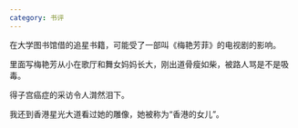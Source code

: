```yaml
---
category: 书评
---
```


在大学图书馆借的追星书籍，可能受了一部叫《梅艳芳菲》的电视剧的影响。

里面写梅艳芳从小在歌厅和舞女妈妈长大，刚出道骨瘦如柴，被路人骂是不是吸毒。

得子宫癌症的采访令人潸然泪下。

我还到香港星光大道看过她的雕像，她被称为“香港的女儿”。
